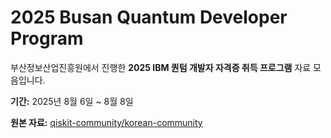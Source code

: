 # 2025 Busan Quantum Developer Program

부산정보산업진흥원에서 진행한 **2025 IBM 퀀텀 개발자 자격증 취득 프로그램** 자료 모음입니다.

**기간:** 2025년 8월 6일 ~ 8월 8일

**원본 자료:** [qiskit-community/korean-community](https://github.com/qiskit-community/korean-community)
